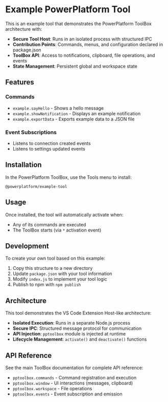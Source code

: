 # Example PowerPlatform Tool

This is an example tool that demonstrates the PowerPlatform ToolBox architecture with:

- **Secure Tool Host**: Runs in an isolated process with structured IPC
- **Contribution Points**: Commands, menus, and configuration declared in package.json
- **ToolBox API**: Access to notifications, clipboard, file operations, and events
- **State Management**: Persistent global and workspace state

## Features

### Commands

- `example.sayHello` - Shows a hello message
- `example.showNotification` - Displays an example notification
- `example.exportData` - Exports example data to a JSON file

### Event Subscriptions

- Listens to connection created events
- Listens to settings updated events

## Installation

In the PowerPlatform ToolBox, use the Tools menu to install:

```
@powerplatform/example-tool
```

## Usage

Once installed, the tool will automatically activate when:
- Any of its commands are executed
- The ToolBox starts (via `*` activation event)

## Development

To create your own tool based on this example:

1. Copy this structure to a new directory
2. Update `package.json` with your tool information
3. Modify `index.js` to implement your tool logic
4. Publish to npm with `npm publish`

## Architecture

This tool demonstrates the VS Code Extension Host-like architecture:

- **Isolated Execution**: Runs in a separate Node.js process
- **Secure IPC**: Structured message protocol for communication
- **API Injection**: `pptoolbox` module is injected at runtime
- **Lifecycle Management**: `activate()` and `deactivate()` functions

## API Reference

See the main ToolBox documentation for complete API reference:
- `pptoolbox.commands` - Command registration and execution
- `pptoolbox.window` - UI interactions (messages, clipboard)
- `pptoolbox.workspace` - File operations
- `pptoolbox.events` - Event subscription and emission
